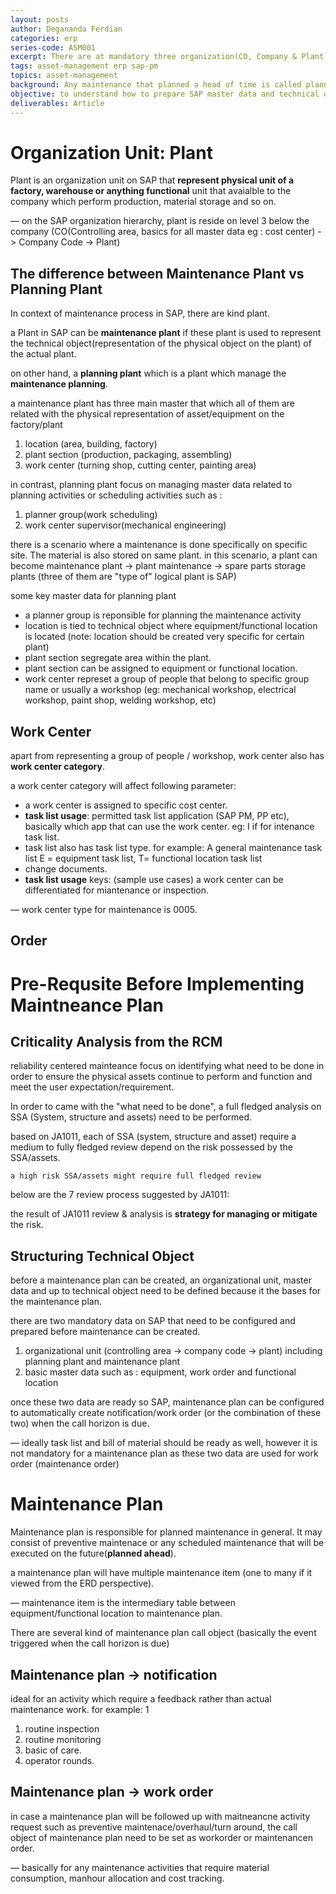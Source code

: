 ```yaml
---
layout: posts
author: Degananda Ferdian
categories: erp
series-code: ASM001
excerpt: There are at mandatory three organization(CO, Company & Plant) and least 4 master data(Equipment, Functional location, Work Center and Technical Object BOM) that need to be configured on SAP PM before a maintenance plan can be set.
tags: asset-management erp sap-pm
topics: asset-management
background: Any maintenance that planned a head of time is called planned maintenance and Maintenance plan is the heart of planned maintenance. a Master data that serve as planning catalog for planned maintenance is called as a maintenance plan.
objective: to understand how to prepare SAP master data and technical object before apply it into mainteance plan.
deliverables: Article
---
```


# Organization Unit: Plant

Plant is an organization unit on SAP that **represent physical unit of a factory, warehouse or anything functional** unit that avaialble to the company which perform production, material storage and so on.

&mdash; on the SAP organization hierarchy, plant is reside on level 3 below the company (CO(Controlling area, basics for all master data eg : cost center) -> Company Code -> Plant)

## The difference between Maintenance Plant vs Planning Plant

In context of maintenance process in SAP, there are kind plant.

a Plant in SAP can be **maintenance plant** if these plant is used to represent the technical object(representation of the physical object on the plant) of the actual plant.

on other hand, a **planning plant** which is a plant which manage the **maintenance planning**.

a maintenance plant has three main master that which all of them are related with the physical representation of asset/equipment on the factory/plant

1. location (area, building, factory)
2. plant section (production, packaging, assembling)
3. work center (turning shop, cutting center, painting area)

in contrast, planning plant focus on managing master data related to planning activities or scheduling activities such as :

1. planner group(work scheduling)
2. work center supervisor(mechanical engineering)

there is a scenario where a maintenance is done specifically on specific site. The material is also stored on same plant. in this scenario, a plant can become maintenance plant -> plant maintenance -> spare parts storage plants (three of them are "type of" logical plant is SAP)

some key master data for planning plant

- a planner group is reponsible for planning the maintenance activity
- location is tied to technical object where equipment/functional location is located (note: location should be created very specific for certain plant)
- plant section segregate area within the plant.
- plant section can be assigned to equipment or functional location.
- work center represet a group of people that belong to specific group name or usually a workshop (eg: mechanical workshop, electrical workshop, paint shop, welding workshop, etc)

## Work Center

apart from representing a group of people / workshop, work center also has **work center category**.

a work center category will affect following parameter:
- a work center is assigned to specific cost center.
- **task list usage**: permitted task list application (SAP PM, PP etc), basically which app that can use the work center. eg: I if for intenance task list. 
- task list also has task list type. for example: A general maintenance task list E = equipment task list, T= functional location task list
- change documents.
- **task list usage** keys: (sample use cases) a work center can be differentiated for miantenance or inspection.

&mdash; work center type for maintenance is 0005.

## Order

# Pre-Requsite Before Implementing Maintneance Plan

## Criticality Analysis from the RCM

reliability centered mainteance focus on identifying what need to be done in order to ensure the physical assets continue to perform and function and meet the user expectation/requirement.

In order to came with the "what need to be done", a full fledged analysis on SSA (System, structure and assets) need to be performed.

based on JA1011, each of SSA (system, structure and asset) require a medium to fully fledged review depend on the risk possessed by the SSA/assets. 

    a high risk SSA/assets might require full fledged review

below are the 7 review process suggested by JA1011:

the result of JA1011 review & analysis is **strategy for managing or mitigate** the risk.

## Structuring Technical Object

before a maintenance plan can be created, an organizational unit, master data and up to technical object need to be defined because it the bases for the maintenance plan.

there are two mandatory data on SAP that need to be configured and prepared before maintenance can be created.

1. organizational unit (controlling area -> company code -> plant) including planning plant and maintenance plant
2. basic master data such as : equipment, work order and functional location

once these two data are ready so SAP, maintenance plan can be configured to automatically create notification/work order (or the combination of these two) when the call horizon is due.

&mdash; ideally task list and bill of material should be ready as well, however it is not mandatory for a maintenance plan as these two data are used for work order (maintenance order)

# Maintenance Plan

Maintenance plan is responsible for planned maintenance in general. It may consist of preventive maintenace or any scheduled maintenance that will be executed on the future(**planned ahead**).

a maintenance plan will have multiple maintenance item (one to many if it viewed from the ERD perspective).

&mdash; maintenance item is the intermediary table between equipment/functional location to maintenance plan. 

There are several kind of maintenance plan call object (basically the event triggered when the call horizon is due)

## Maintenance plan -> notification

ideal for an activity which require a feedback 
rather than actual maintenance work. for example: 1

1. routine inspection 
2. routine monitoring
3. basic of care.
4. operator rounds.

## Maintenance plan -> work order

in case a maintenance plan will be followed up with maitneancne activity request such as preventive maintenace/overhaul/turn around, the call object of maintenance plan need to be set as workorder or maintenancen order.

&mdash; basically for any maintenance activities that require material consumption, manhour allocation and cost tracking.